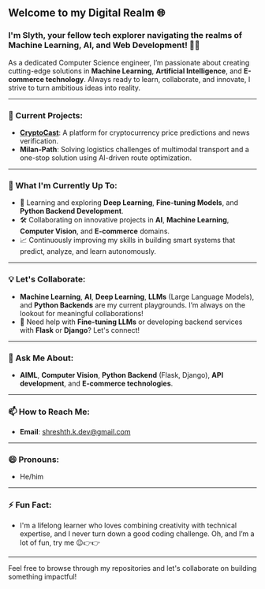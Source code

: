 ## Welcome to my Digital Realm 🌐 
### I'm Slyth, your fellow tech explorer navigating the realms of Machine Learning, AI, and Web Development! 🤖✨

As a dedicated Computer Science engineer, I’m passionate about creating cutting-edge solutions in **Machine Learning**, **Artificial Intelligence**, and **E-commerce technology**. Always ready to learn, collaborate, and innovate, I strive to turn ambitious ideas into reality.

---

### 🔭 Current Projects:
- **[CryptoCast](#)**: A platform for cryptocurrency price predictions and news verification.
- **Milan-Path**: Solving logistics challenges of multimodal transport and a one-stop solution using AI-driven route optimization.

---

### 🚀 What I'm Currently Up To:
- 🌱 Learning and exploring **Deep Learning**, **Fine-tuning Models**, and **Python Backend Development**.
- 🛠️ Collaborating on innovative projects in **AI**, **Machine Learning**, **Computer Vision**, and **E-commerce** domains.
- 📈 Continuously improving my skills in building smart systems that predict, analyze, and learn autonomously.

---

### 💡 Let's Collaborate:
- **Machine Learning**, **AI**, **Deep Learning**, **LLMs** (Large Language Models), and **Python Backends** are my current playgrounds. I’m always on the lookout for meaningful collaborations!
- 🤔 Need help with **Fine-tuning LLMs** or developing backend services with **Flask** or **Django**? Let's connect!

---

### 💬 Ask Me About:
- **AIML**, **Computer Vision**, **Python Backend** (Flask, Django), **API development**, and **E-commerce technologies**.
  
---

### 📫 How to Reach Me:
- **Email**: shreshth.k.dev@gmail.com   

---

### 😄 Pronouns:
- He/him  

---

### ⚡ Fun Fact:
- I'm a lifelong learner who loves combining creativity with technical expertise, and I never turn down a good coding challenge. Oh, and I’m a lot of fun, try me 😉👉👉

---

Feel free to browse through my repositories and let's collaborate on building something impactful!

